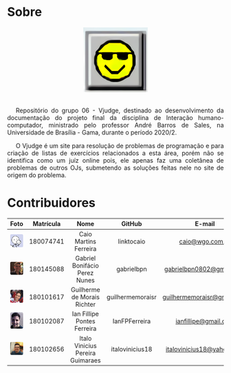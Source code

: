 # Sobre

<div align="center">
  <img width="150px" src= "assets/icons/vjudge.png"/>
</div>
<br />

<p style="text-indent: 20px; text-align: justify">
Repositório do grupo 06 - Vjudge, destinado ao desenvolvimento da documentação do projeto final da disciplina de Interação humano-computador, ministrado pelo professor André Barros de Sales, na Universidade de Brasília - Gama, durante o período 2020/2.
</p>

<p style="text-indent: 20px; text-align: justify">
O Vjudge é um site para resolução de problemas de programação e para criação de listas de exercícios relacionados a esta área, porém não se identifica como um juíz online pois, ele apenas faz uma coletânea de problemas de outros OJs, submetendo as soluções feitas nele no site de origem do problema.
</p>

# Contribuidores

| Foto | Matrícula | Nome | GitHub | E-mail |
|:--:|:--:|:--:|:--:|:--:|
|<img width="150px" style="border-radius:10%" src="./assets/integrantes/caio.jpg" alt="Caio">|180074741|Caio Martins Ferreira|linktocaio|caio@wgo.com.br|
|<img width="150px" style="border-radius:10%" src="./assets/integrantes/gabriel.jpg" alt="Gabriel">|180145088|Gabriel Bonifácio Perez Nunes|gabrielbpn|gabrielbpn0802@gmail.com|
|<img width="150px" style="border-radius:10%" src="./assets/integrantes/guilherme.jpg" alt="Guilherme">|180101617|Guilherme de Morais Richter|guilhermemoraisr|guilhermemoraisr@gmail.com|
|<img width="150px" style="border-radius:10%" src="./assets/integrantes/ian.jpg" alt="Ian">|180102087|Ian Fillipe Pontes Ferreira|IanFPFerreira|ianfillipe@gmail.com|
|<img width="150px" style="border-radius:10%" src="./assets/integrantes/italo.jpg" alt="Italo">|180102656|Italo Vinicius Pereira Guimaraes|italovinicius18|italovinicius18@yahoo.com|
